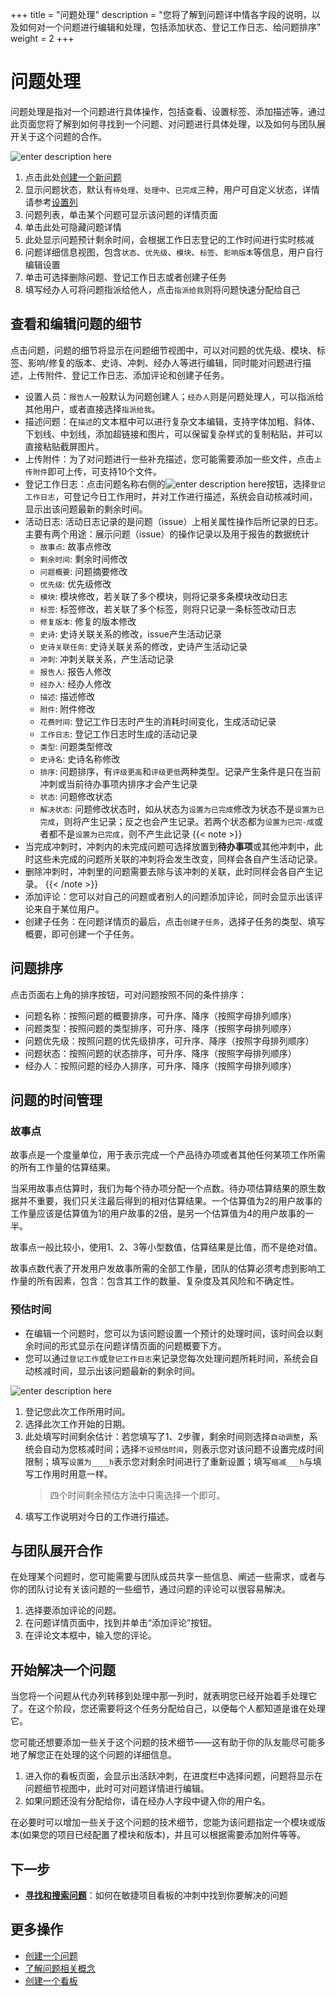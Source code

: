 ﻿+++
title = "问题处理"
description = "您将了解到问题详中情各字段的说明，以及如何对一个问题进行编辑和处理，包括添加状态、登记工作日志、给问题排序"
weight = 2
+++

# 问题处理

问题处理是指对一个问题进行具体操作，包括查看、设置标签、添加描述等，通过此页面您将了解到如何寻找到一个问题、对问题进行具体处理，以及如何与团队展开关于这个问题的合作。

![enter description here](/docs/user-guide/agile/imge/image6.png "image6")

1. 点击此处[创建一个新问题](../create-issue)
2. 显示问题状态，默认有`待处理`、`处理中`、`已完成`三种，用户可自定义状态，详情请参考[设置列](../../sprint/manage-kanban#设置列)
3. 问题列表，单击某个问题可显示该问题的详情页面
4. 单击此处可隐藏问题详情
5. 此处显示问题预计剩余时间，会根据工作日志登记的工作时间进行实时核减
6. 问题详细信息视图，包含`状态`、`优先级`、`模块`、`标签`、`影响版本`等信息，用户自行编辑设置
7. 单击可选择删除问题、登记工作日志或者创建子任务
8. 填写经办人可将问题指派给他人，点击`指派给我`则将问题快速分配给自己


## 查看和编辑问题的细节

点击问题，问题的细节将显示在问题细节视图中，可以对问题的优先级、模块、标签、影响/修复的版本、史诗、冲刺、经办人等进行编辑，同时能对问题进行描述，上传附件、登记工作日志、添加评论和创建子任务。

- 设置人员：`报告人`一般默认为问题创建人；`经办人`则是问题处理人，可以指派给其他用户，或者直接选择`指派给我`。
- 描述问题：在`描述`的文本框中可以进行复杂文本编辑，支持字体加粗、斜体、下划线、中划线，添加超链接和图片，可以保留复杂样式的复制粘贴，并可以直接粘贴截屏图片。
- 上传附件：为了对问题进行一些补充描述，您可能需要添加一些文件，点击`上传附件`即可上传，可支持10个文件。
- 登记工作日志：点击问题名称右侧的![enter description here](/docs/user-guide/agile/imge/image1.png "image1")按钮，选择`登记工作日志`，可登记今日工作用时，并对工作进行描述，系统会自动核减时间，显示出该问题最新的剩余时间。
- 活动日志: 活动日志记录的是问题（issue）上相关属性操作后所记录的日志。主要有两个用途：展示问题（issue）的操作记录以及用于报告的数据统计
    - `故事点`: 故事点修改
    - `剩余时间`: 剩余时间修改
    - `问题概要`: 问题摘要修改
    - `优先级`: 优先级修改
    - `模块`: 模块修改，若关联了多个模块，则将记录多条模块改动日志
    - `标签`: 标签修改，若关联了多个标签，则将只记录一条标签改动日志
    - `修复版本`: 修复的版本修改
    - `史诗`: 史诗关联关系的修改，issue产生活动记录
    - `史诗关联任务`: 史诗关联关系的修改，史诗产生活动记录
    - `冲刺`: 冲刺关联关系，产生活动记录
    - `报告人`: 报告人修改
    - `经办人`: 经办人修改
    - `描述`: 描述修改
    - `附件`: 附件修改
    - `花费时间`: 登记工作日志时产生的消耗时间变化，生成活动记录
    - `工作日志`: 登记工作日志时生成的活动记录
    - `类型`: 问题类型修改
    - `史诗名`: 史诗名称修改
    - `排序`: 问题排序，有`评级更高`和`评级更低`两种类型。记录产生条件是只在当前冲刺或当前待办事项内排序才会产生记录
    - `状态`: 问题修改状态
    - `解决状态`: 问题修改状态时，如从状态为`设置为已完成`修改为状态不是`设置为已完成`，则将产生记录；反之也会产生记录。若两个状态都为`设置为已完-成`或者都不是`设置为已完成`，则不产生此记录
    {{< note >}}
- 当完成冲刺时，冲刺内的未完成问题可选择放置到**待办事项**或其他冲刺中，此时这些未完成的问题所关联的冲刺将会发生改变，同样会各自产生活动记录。
- 删除冲刺时，冲刺里的问题需要去除与该冲刺的关联，此时同样会各自产生记录。
{{< /note >}}
- 添加评论：您可以对自己的问题或者别人的问题添加评论，同时会显示出该评论来自于某位用户。
- 创建子任务：在问题详情页的最后，点击`创建子任务`，选择子任务的类型、填写概要，即可创建一个子任务。

## 问题排序

点击页面右上角的排序按钮，可对问题按照不同的条件排序：

- 问题名称：按照问题的概要排序，可升序、降序（按照字母排列顺序）
- 问题类型：按照问题的类型排序，可升序、降序（按照字母排列顺序）
- 问题优先级：按照问题的优先级排序，可升序、降序（按照字母排列顺序）
- 问题状态：按照问题的状态排序，可升序、降序（按照字母排列顺序）
- 经办人：按照问题的经办人排序，可升序、降序（按照字母排列顺序）

## 问题的时间管理

### 故事点

故事点是一个度量单位，用于表示完成一个产品待办项或者其他任何某项工作所需的所有工作量的估算结果。

当采用故事点估算时，我们为每个待办项分配一个点数。待办项估算结果的原生数据并不重要，我们只关注最后得到的相对估算结果。一个估算值为2的用户故事的工作量应该是估算值为1的用户故事的2倍，是另一个估算值为4的用户故事的一半。

故事点一般比较小，使用1、2、3等小型数值，估算结果是比值，而不是绝对值。

故事点数代表了开发用户发故事所需的全部工作量，团队的估算必须考虑到影响工作量的所有因素，包含：包含其工作的数量、复杂度及其风险和不确定性。

### 预估时间

- 在编辑一个问题时，您可以为该问题设置一个预计的处理时间，该时间会以剩余时间的形式显示在问题详情页面的问题概要下方。
- 您可以通过`登记工作`或`登记工作日志`来记录您每次处理问题所耗时间，系统会自动核减时间，显示出该问题最新的剩余时间。

![enter description here](/docs/user-guide/agile/imge/image20.png "image20")

1. 登记您此次工作所用时间。
2. 选择此次工作开始的日期。
3. 此处填写时间剩余估计：若您填写了1、2步骤，剩余时间则选择`自动调整`，系统会自动为您核减时间；选择`不设预估时间`，则表示您对该问题不设置完成时间限制；填写`设置为____h`表示您对剩余时间进行了重新设置；填写`缩减___h`与填写工作用时用意一样。
    <blockquote class="note">四个时间剩余预估方法中只需选择一个即可。</blockquote>
4. 填写工作说明对今日的工作进行描述。

## 与团队展开合作

在处理某个问题时，您可能需要与团队成员共享一些信息、阐述一些需求，或者与你的团队讨论有关该问题的一些细节，通过问题的评论可以很容易解决。

1. 选择要添加评论的问题。
2. 在问题详情页面中，找到并单击“添加评论”按钮。
3. 在评论文本框中，输入您的评论。


##  开始解决一个问题

当您将一个问题从代办列转移到处理中那一列时，就表明您已经开始着手处理它了。在这个阶段，您还需要将这个任务分配给自己，以便每个人都知道是谁在处理它。

您可能还想要添加一些关于这个问题的技术细节——这有助于你的队友能尽可能多地了解您正在处理的这个问题的详细信息。

1. 进入你的看板页面，会显示出活跃冲刺，在进度栏中选择问题，问题将显示在问题细节视图中，此时可对问题详情进行编辑。
2. 如果问题还没有分配给你，请在经办人字段中键入你的用户名。

在必要时可以增加一些关于这个问题的技术细节，您能为该问题指定一个模块或版本(如果您的项目已经配置了模块和版本)，并且可以根据需要添加附件等等。


## 下一步
- [**寻找和搜索问题**](../search-issue)：如何在敏捷项目看板的冲刺中找到你要解决的问题

## 更多操作
- [创建一个问题](../create-issue)
- [了解问题相关概念](../../issue)
- [创建一个看板](../../sprint/create-kanban)